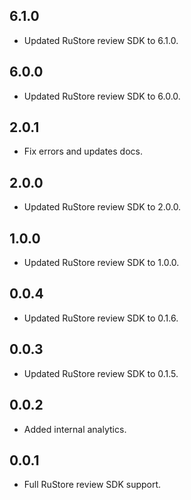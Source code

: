 ## 6.1.0

* Updated RuStore review SDK to 6.1.0.

## 6.0.0

* Updated RuStore review SDK to 6.0.0.

## 2.0.1

* Fix errors and updates docs.

## 2.0.0

* Updated RuStore review SDK to 2.0.0.

## 1.0.0

* Updated RuStore review SDK to 1.0.0.

## 0.0.4

* Updated RuStore review SDK to 0.1.6.

## 0.0.3

* Updated RuStore review SDK to 0.1.5.

## 0.0.2

* Added internal analytics.

## 0.0.1

* Full RuStore review SDK support.
